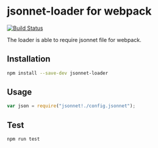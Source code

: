 jsonnet-loader for webpack
==========================================
[![Build Status](https://travis-ci.org/SparrowJang/jsonnet-loader.svg?branch=master)](https://travis-ci.org/SparrowJang/jsonnet-loader)

The loader is able to require jsonnet file for webpack.

## Installation

```sh
npm install --save-dev jsonnet-loader
```

## Usage

```js
var json = require("jsonnet!./config.jsonnet");
```

## Test

```sh
npm run test
```


